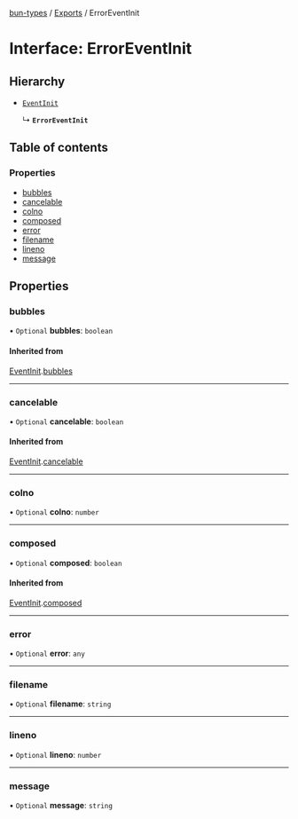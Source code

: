 [bun-types](https://oven-sh.github.io/bun-types/README.md) / [Exports](https://oven-sh.github.io/bun-types/modules.md) / ErrorEventInit

# Interface: ErrorEventInit

## Hierarchy

- [`EventInit`](https://oven-sh.github.io/bun-types/interfaces/EventInit.md)

  ↳ **`ErrorEventInit`**

## Table of contents

### Properties

- [bubbles](https://oven-sh.github.io/bun-types/interfaces/ErrorEventInit.md#bubbles)
- [cancelable](https://oven-sh.github.io/bun-types/interfaces/ErrorEventInit.md#cancelable)
- [colno](https://oven-sh.github.io/bun-types/interfaces/ErrorEventInit.md#colno)
- [composed](https://oven-sh.github.io/bun-types/interfaces/ErrorEventInit.md#composed)
- [error](https://oven-sh.github.io/bun-types/interfaces/ErrorEventInit.md#error)
- [filename](https://oven-sh.github.io/bun-types/interfaces/ErrorEventInit.md#filename)
- [lineno](https://oven-sh.github.io/bun-types/interfaces/ErrorEventInit.md#lineno)
- [message](https://oven-sh.github.io/bun-types/interfaces/ErrorEventInit.md#message)

## Properties

### bubbles

• `Optional` **bubbles**: `boolean`

#### Inherited from

[EventInit](https://oven-sh.github.io/bun-types/interfaces/EventInit.md).[bubbles](https://oven-sh.github.io/bun-types/interfaces/EventInit.md#bubbles)

___

### cancelable

• `Optional` **cancelable**: `boolean`

#### Inherited from

[EventInit](https://oven-sh.github.io/bun-types/interfaces/EventInit.md).[cancelable](https://oven-sh.github.io/bun-types/interfaces/EventInit.md#cancelable)

___

### colno

• `Optional` **colno**: `number`

___

### composed

• `Optional` **composed**: `boolean`

#### Inherited from

[EventInit](https://oven-sh.github.io/bun-types/interfaces/EventInit.md).[composed](https://oven-sh.github.io/bun-types/interfaces/EventInit.md#composed)

___

### error

• `Optional` **error**: `any`

___

### filename

• `Optional` **filename**: `string`

___

### lineno

• `Optional` **lineno**: `number`

___

### message

• `Optional` **message**: `string`
